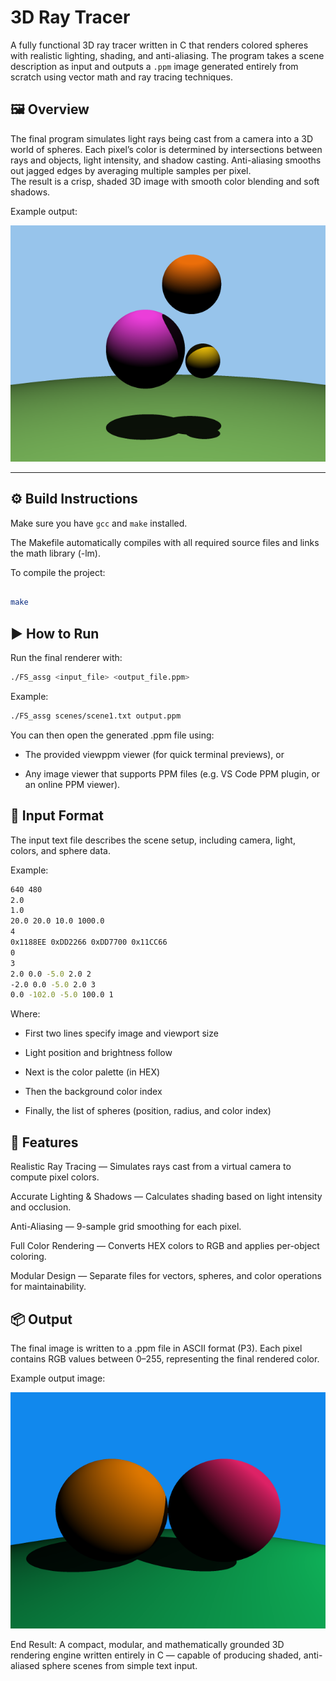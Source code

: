 # 3D Ray Tracer

A fully functional 3D ray tracer written in C that renders colored spheres with realistic lighting, shading, and anti-aliasing. The program takes a scene description as input and outputs a `.ppm` image generated entirely from scratch using vector math and ray tracing techniques.

## 🖼️ Overview
The final program simulates light rays being cast from a camera into a 3D world of spheres. Each pixel’s color is determined by intersections between rays and objects, light intensity, and shadow casting. Anti-aliasing smooths out jagged edges by averaging multiple samples per pixel.  
The result is a crisp, shaded 3D image with smooth color blending and soft shadows.

Example output:

<img src="assets/FS12.png" width="600"/>

---

## ⚙️ Build Instructions

Make sure you have `gcc` and `make` installed.

The Makefile automatically compiles with all required source files and links the math library (-lm).

To compile the project:

``` bash

make
``` 

##  ▶️ How to Run

Run the final renderer with:

``` bash
./FS_assg <input_file> <output_file.ppm>
```


Example:

```bash
./FS_assg scenes/scene1.txt output.ppm
```

You can then open the generated .ppm file using:

- The provided viewppm viewer (for quick terminal previews), or

- Any image viewer that supports PPM files (e.g. VS Code PPM plugin, or an online PPM viewer).

## 🧩 Input Format

The input text file describes the scene setup, including camera, light, colors, and sphere data. 

Example:

```bash
640 480
2.0
1.0
20.0 20.0 10.0 1000.0
4
0x1188EE 0xDD2266 0xDD7700 0x11CC66
0
3
2.0 0.0 -5.0 2.0 2
-2.0 0.0 -5.0 2.0 3
0.0 -102.0 -5.0 100.0 1
```


Where:

- First two lines specify image and viewport size

- Light position and brightness follow

- Next is the color palette (in HEX)

- Then the background color index

- Finally, the list of spheres (position, radius, and color index)

## 🌈 Features

Realistic Ray Tracing — Simulates rays cast from a virtual camera to compute pixel colors.

Accurate Lighting & Shadows — Calculates shading based on light intensity and occlusion.

Anti-Aliasing — 9-sample grid smoothing for each pixel.

Full Color Rendering — Converts HEX colors to RGB and applies per-object coloring.

Modular Design — Separate files for vectors, spheres, and color operations for maintainability.

## 📦 Output

The final image is written to a .ppm file in ASCII format (P3).
Each pixel contains RGB values between 0–255, representing the final rendered color.

Example output image:

<img src="assets/FS11.png" width="600"/>

End Result:
A compact, modular, and mathematically grounded 3D rendering engine written entirely in C — capable of producing shaded, anti-aliased sphere scenes from simple text input.
